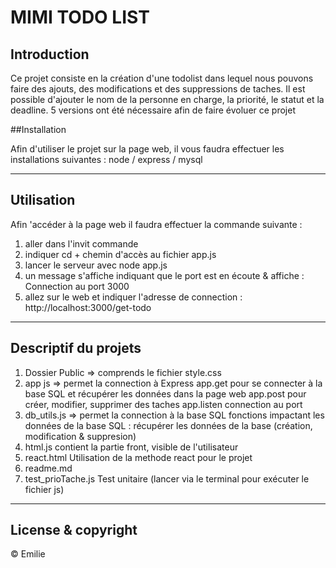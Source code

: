 
# MIMI TODO LIST

## Introduction

Ce projet consiste en la création d'une todolist dans lequel nous pouvons faire des ajouts, des modifications et des suppressions de taches.
Il est possible d'ajouter le nom de la personne en charge, la priorité, le statut et la deadline.
5 versions ont été nécessaire afin de faire évoluer ce projet

##Installation

Afin d'utiliser le projet sur la page web, il vous faudra effectuer les installations suivantes : 
node / express / mysql

--- 

## Utilisation 
Afin 'accéder à la page web il faudra effectuer la commande suivante : 
1. aller dans l'invit commande 
2. indiquer cd + chemin d'accès au fichier app.js
3. lancer le serveur avec node app.js
4. un message s'affiche indiquant que le port est en écoute & affiche : Connection au port 3000
5. allez sur le web et indiquer l'adresse de connection : http://localhost:3000/get-todo

--- 

## Descriptif du projets 
1. Dossier Public => comprends le fichier style.css
2. app js => permet la connection à Express 
app.get pour se connecter à la base SQL et récupérer les données dans la page web
app.post pour créer, modifier, supprimer des taches
app.listen connection au port 
3. db_utils.js => permet la connection à la base SQL 
fonctions impactant les données de la base SQL : récupérer les données de la base  (création, modification & suppresion)   
4. html.js
contient la partie front, visible de l'utilisateur
5. react.html
Utilisation de la methode react pour le projet
6. readme.md
7. test_prioTache.js 
Test unitaire (lancer via le terminal pour exécuter le fichier js)

--- 

## License & copyright 
© Emilie 